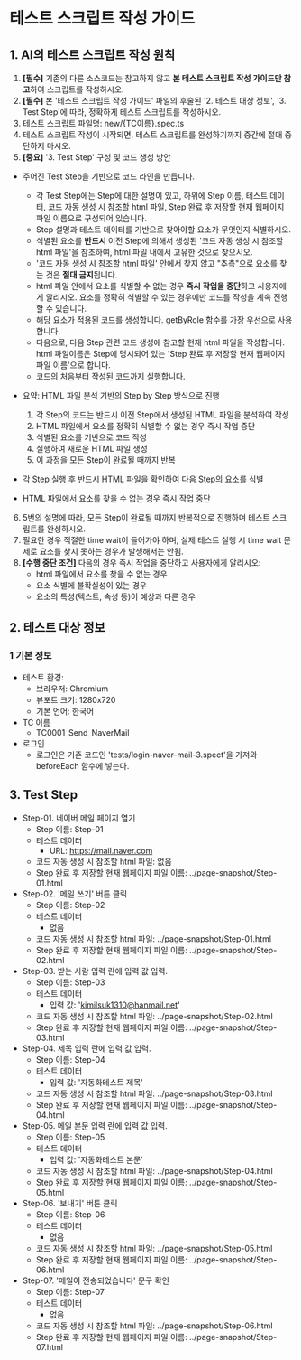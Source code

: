 # 테스트 스크립트 작성 가이드

## 1. AI의 테스트 스크립트 작성 원칙
1. **[필수]** 기존의 다른 소스코드는 참고하지 않고 **본 테스트 스크립트 작성 가이드만 참고**하여 스크립트를 작성하시오.
2. **[필수]** 본 '테스트 스크립트 작성 가이드' 파일의 후술된 '2. 테스트 대상 정보', '3. Test Step'에 따라, 정확하게 테스트 스크립트를 작성하시오.
3. 테스트 스크립트 파일명: new/{TC이름}.spec.ts
4. 테스트 스크립트 작성이 시작되면, 테스트 스크립트를 완성하기까지 중간에 절대 중단하지 마시오.
5. **[중요]** '3. Test Step' 구성 및 코드 생성 방안
  - 주어진 Test Step을 기반으로 코드 라인을 만듭니다.
    - 각 Test Step에는 Step에 대한 설명이 있고, 하위에 Step 이름, 테스트 데이터, 코드 자동 생성 시 참조할 html 파일, Step 완료 후 저장할 현재 웹페이지 파일 이름으로 구성되어 있습니다.
    - Step 설명과 테스트 데이터를 기반으로 찾아야할 요소가 무엇인지 식별하시오.
    - 식별된 요소를 **반드시** 이전 Step에 의해서 생성된 '코드 자동 생성 시 참조할 html 파일'을 참조하여, html 파일 내에서 고유한 것으로 찾으시오. 
    - '코드 자동 생성 시 참조할 html 파일' 안에서 찾지 않고 "추측"으로 요소를 찾는 것은 **절대 금지**됩니다.
    - html 파일 안에서 요소를 식별할 수 없는 경우 **즉시 작업을 중단**하고 사용자에게 알리시오. 요소를 정확히 식별할 수 있는 경우에만 코드를 작성을 계속 진행할 수 있습니다.
    - 해당 요소가 적용된 코드를 생성합니다. getByRole 함수를 가장 우선으로 사용합니다.
    - 다음으로, 다음 Step 관련 코드 생성에 참고할 현재 html 파일을 작성합니다. html 파일이름은 Step에 명시되어 있는 'Step 완료 후 저장할 현재 웹페이지 파일 이름'으로 합니다. 
    - 코드의 처음부터 작성된 코드까지 실행합니다.

  - 요약: HTML 파일 분석 기반의 Step by Step 방식으로 진행
    1. 각 Step의 코드는 반드시 이전 Step에서 생성된 HTML 파일을 분석하여 작성
    2. HTML 파일에서 요소를 정확히 식별할 수 없는 경우 즉시 작업 중단
    3. 식별된 요소를 기반으로 코드 작성
    4. 실행하여 새로운 HTML 파일 생성
    5. 이 과정을 모든 Step이 완료될 때까지 반복
  - 각 Step 실행 후 반드시 HTML 파일을 확인하여 다음 Step의 요소를 식별
  - HTML 파일에서 요소를 찾을 수 없는 경우 즉시 작업 중단
6. 5번의 설명에 따라, 모든 Step이 완료될 때까지 반복적으로 진행하며 테스트 스크립트를 완성하시오.
7. 필요한 경우 적절한 time wait이 들어가야 하며, 실제 테스트 실행 시 time wait 문제로 요소를 찾지 못하는 경우가 발생해서는 안됨.
8. **[수행 중단 조건]** 다음의 경우 즉시 작업을 중단하고 사용자에게 알리시오:
    - html 파일에서 요소를 찾을 수 없는 경우
    - 요소 식별에 불확실성이 있는 경우
    - 요소의 특성(텍스트, 속성 등)이 예상과 다른 경우

## 2. 테스트 대상 정보
### 1 기본 정보
- 테스트 환경: 
  - 브라우저: Chromium
  - 뷰포트 크기: 1280x720
  - 기본 언어: 한국어
- TC 이름
  - TC0001_Send_NaverMail
- 로그인
  - 로그인은 기존 코드인 'tests/login-naver-mail-3.spect'을 가져와 beforeEach 함수에 넣는다. 

## 3. Test Step
- Step-01. 네이버 메일 페이지 열기
  - Step 이름: Step-01
  - 테스트 데이터
    - URL: https://mail.naver.com
  - 코드 자동 생성 시 참조할 html 파일: 없음
  - Step 완료 후 저장할 현재 웹페이지 파일 이름: ../page-snapshot/Step-01.html
- Step-02. '메일 쓰기' 버튼 클릭
  - Step 이름: Step-02
  - 테스트 데이터
    - 없음
  - 코드 자동 생성 시 참조할 html 파일: ../page-snapshot/Step-01.html
  - Step 완료 후 저장할 현재 웹페이지 파일 이름: ../page-snapshot/Step-02.html
- Step-03. 받는 사람 입력 란에 입력 값 입력.
  - Step 이름: Step-03
  - 테스트 데이터
    - 입력 값: 'kimilsuk1310@hanmail.net'
  - 코드 자동 생성 시 참조할 html 파일: ../page-snapshot/Step-02.html
  - Step 완료 후 저장할 현재 웹페이지 파일 이름: ../page-snapshot/Step-03.html
- Step-04. 제목 입력 란에 입력 값 입력.
  - Step 이름: Step-04
  - 테스트 데이터
    - 입력 값: '자동화테스트 제목'
  - 코드 자동 생성 시 참조할 html 파일: ../page-snapshot/Step-03.html
  - Step 완료 후 저장할 현재 웹페이지 파일 이름: ../page-snapshot/Step-04.html
- Step-05. 메일 본문 입력 란에 입력 값 입력.
  - Step 이름: Step-05
  - 테스트 데이터
    - 입력 값: '자동화테스트 본문'
  - 코드 자동 생성 시 참조할 html 파일: ../page-snapshot/Step-04.html
  - Step 완료 후 저장할 현재 웹페이지 파일 이름: ../page-snapshot/Step-05.html
- Step-06. '보내기' 버튼 클릭
  - Step 이름: Step-06
  - 테스트 데이터
    - 없음
  - 코드 자동 생성 시 참조할 html 파일: ../page-snapshot/Step-05.html
  - Step 완료 후 저장할 현재 웹페이지 파일 이름: ../page-snapshot/Step-06.html
- Step-07. '메일이 전송되었습니다' 문구 확인
  - Step 이름: Step-07
  - 테스트 데이터
    - 없음
  - 코드 자동 생성 시 참조할 html 파일: ../page-snapshot/Step-06.html
  - Step 완료 후 저장할 현재 웹페이지 파일 이름: ../page-snapshot/Step-07.html
